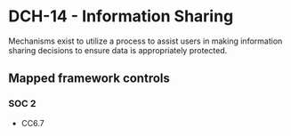 # DCH-14 - Information Sharing
Mechanisms exist to utilize a process to assist users in making information sharing decisions to ensure data is appropriately protected.
## Mapped framework controls
### SOC 2
- CC6.7